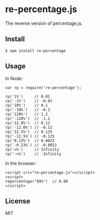 # re-percentage.js
The reverse version of percentage.js.

## Install
```
$ npm install re-percentage
```

## Usage
In Node: 
```
var rp = require('re-percentage');

rp('1%')     // 0.01
rp('-1%')    // -0.01
rp('10%')    // 0.1
rp('-10%')   // -0.1
rp('120%')   // 1.2
rp('-120%')  // -1.2
rp('12.0%')  // 0.12
rp('-12.0%') // -0.12
rp('12.5%')  // 0.125
rp('-12.5%') // -0.125
rp('0.23%')  // 0.0023
rp('-0.23%') // -0.0023
rp('∞%')     // Infinity
rp('-∞%')    // -Infinity
```

In the browser:
```
<script src="re-percentage.js"></script>
<script>
repercentage("89%")  // 0.89
</script>
```

## License
MIT